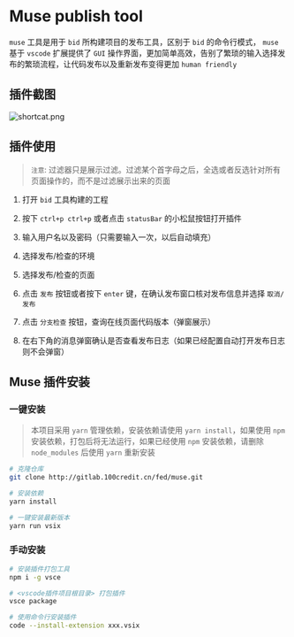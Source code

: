 # Muse publish tool

`muse` 工具是用于 `bid` 所构建项目的发布工具，区别于 `bid` 的命令行模式， `muse` 基于 `vscode` 扩展提供了 `GUI` 操作界面，更加简单高效，告别了繁琐的输入选择发布的繁琐流程，让代码发布以及重新发布变得更加 `human friendly`

## 插件截图

![shortcat.png](https://img.shurongdai.cn/group1/M00/00/27/wKgX2GDQUJuAUg6wAAZh7T-Bij0010.png)

## 插件使用

> `注意`: 过滤器只是展示过滤。过滤某个首字母之后，全选或者反选针对所有页面操作的，而不是过滤展示出来的页面

1. 打开 `bid` 工具构建的工程

2. 按下 `ctrl+p ctrl+p` 或者点击 `statusBar` 的小松鼠按钮打开插件

3. 输入用户名以及密码（只需要输入一次，以后自动填充）

4. 选择发布/检查的环境

5. 选择发布/检查的页面

6. 点击 `发布` 按钮或者按下 `enter` 键，在确认发布窗口核对发布信息并选择 `取消/发布`

7. 点击 `分支检查` 按钮，查询在线页面代码版本（弹窗展示）

8. 在右下角的消息弹窗确认是否查看发布日志（如果已经配置自动打开发布日志则不会弹窗）

## Muse 插件安装

### 一键安装

> 本项目采用 `yarn` 管理依赖，安装依赖请使用 `yarn install`，如果使用 `npm` 安装依赖，打包后将无法运行，如果已经使用 `npm` 安装依赖，请删除 `node_modules` 后使用 `yarn` 重新安装

```zsh
# 克隆仓库
git clone http://gitlab.100credit.cn/fed/muse.git

# 安装依赖
yarn install

# 一键安装最新版本
yarn run vsix
```

### 手动安装

```bash
# 安装插件打包工具
npm i -g vsce

# <vscode插件项目根目录> 打包插件
vsce package

# 使用命令行安装插件
code --install-extension xxx.vsix
```
